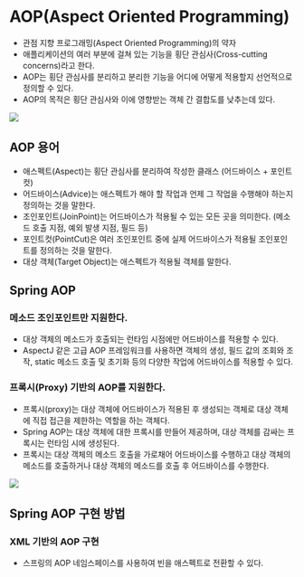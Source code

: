 # AOP(Aspect Oriented Programming)

- 관점 지향 프로그래밍(Aspect Oriented Programming)의 약자
- 애플리케이션의 여러 부분에 걸쳐 있는 기능을 횡단 관심사(Cross-cutting concerns)라고 한다.
- AOP는 횡단 관심사를 분리하고 분리한 기능을 어디에 어떻게 적용할지 선언적으로 정의할 수 있다.
- AOP의 목적은 횡단 관심사와 이에 영향받는 객체 간 결합도를 낮추는데 있다.

<img src="https://user-images.githubusercontent.com/26870393/182381535-d93c41eb-ab56-4d1f-bb24-df4732cb50a2.png">

## AOP 용어

- 애스펙트(Aspect)는 횡단 관심사를 분리하여 작성한 클래스 (어드바이스 + 포인트컷)
- 어드바이스(Advice)는 애스펙트가 해야 할 작업과 언제 그 작업을 수행해야 하는지 정의하는 것을 말한다.
- 조인포인트(JoinPoint)는 어드바이스가 적용될 수 있는 모든 곳을 의미한다. (메소드 호출 지점, 예외 발생 지점, 필드 등)
- 포인트컷(PointCut)은 여러 조인포인트 중에 실제 어드바이스가 적용될 조인포인트를 정의하는 것을 말한다.
- 대상 객체(Target Object)는 애스펙트가 적용될 객체를 말한다.

## Spring AOP

### 메소드 조인포인트만 지원한다.

- 대상 객체의 메소드가 호출되는 런타임 시점에만 어드바이스를 적용할 수 있다.
- AspectJ 같은 고급 AOP 프레임워크를 사용하면 객체의 생성, 필드 값의 조회와 조작, static 메소드 호출 및 초기화 등의 다양한 작업에 어드바이스를 적용할 수 있다.

### 프록시(Proxy) 기반의 AOP를 지원한다.

- 프록시(proxy)는 대상 객체에 어드바이스가 적용된 후 생성되는 객체로 대상 객체에 직접 접근을 제한하는 역할을 하는 객체다.
- Spring AOP는 대상 객체에 대한 프록시를 만들어 제공하며, 대상 객체를 감싸는 프록시는 런타임 시에 생성된다.
- 프록시는 대상 객체의 메소드 호출을 가로채어 어드바이스를 수행하고 대상 객체의 메소드를 호출하거나 대상 객체의 메소드를 호출 후 어드바이스를 수행한다.

<img src="https://user-images.githubusercontent.com/26870393/182384317-9e023b61-0ad4-4f19-9f19-3f84fd3bb77c.png">

## Spring AOP 구현 방법

### XML 기반의 AOP 구현

- 스프링의 AOP 네임스페이스를 사용하여 빈을 애스펙트로 전환할 수 있다.
